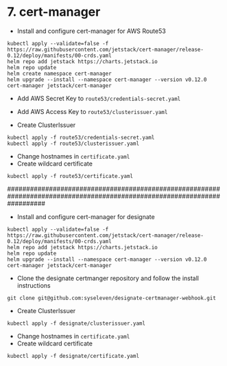 # 7. cert-manager

* Install and configure cert-manager for AWS Route53
```
kubectl apply --validate=false -f https://raw.githubusercontent.com/jetstack/cert-manager/release-0.12/deploy/manifests/00-crds.yaml
helm repo add jetstack https://charts.jetstack.io
helm repo update
helm create namespace cert-manager
helm upgrade --install --namespace cert-manager --version v0.12.0 cert-manager jetstack/cert-manager
```

* Add AWS Secret Key to `route53/credentials-secret.yaml`

* Add AWS Access Key to `route53/clusterissuer.yaml`

* Create ClusterIssuer
```
kubectl apply -f route53/credentials-secret.yaml
kubectl apply -f route53/clusterissuer.yaml
```
* Change hostnames in `certificate.yaml`
* Create wildcard certificate
```
kubectl apply -f route53/certificate.yaml
```
##########################################################################################################################

* Install and configure cert-manager for designate
```
kubectl apply --validate=false -f https://raw.githubusercontent.com/jetstack/cert-manager/release-0.12/deploy/manifests/00-crds.yaml
helm repo add jetstack https://charts.jetstack.io
helm repo update
helm upgrade --install --namespace cert-manager --version v0.12.0 cert-manager jetstack/cert-manager
```

* Clone the designate certmanger repository and follow the install instructions
```
git clone git@github.com:syseleven/designate-certmanager-webhook.git
```

* Create ClusterIssuer
```
kubectl apply -f designate/clusterissuer.yaml
```

* Change hostnames in `certificate.yaml`
* Create wildcard certificate
```
kubectl apply -f designate/certificate.yaml
```
